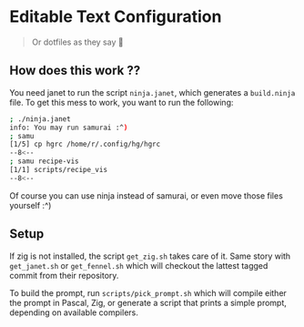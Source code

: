 Editable Text Configuration
===========================
> Or dotfiles as they say 👴


How does this work ??
---------------------
You need janet to run the script `ninja.janet`, which generates a
`build.ninja` file. To get this mess to work, you want to run the
following:

```sh
; ./ninja.janet
info: You may run samurai :^)
; samu
[1/5] cp hgrc /home/r/.config/hg/hgrc
--8<--
; samu recipe-vis
[1/1] scripts/recipe_vis
--8<--
```

Of course you can use ninja instead of samurai, or even move those files
yourself :^) <!-- lol -->


Setup
-----
If zig is not installed, the script `get_zig.sh` takes care of it. Same
story with `get_janet.sh` or `get_fennel.sh` which will checkout the
lattest tagged commit from their repository.

To build the prompt, run `scripts/pick_prompt.sh` which will compile
either the prompt in Pascal, Zig, or generate a script that prints a
simple prompt, depending on available compilers.
